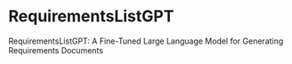 # RequirementsListGPT
RequirementsListGPT: A Fine-Tuned Large Language Model  for Generating Requirements Documents
